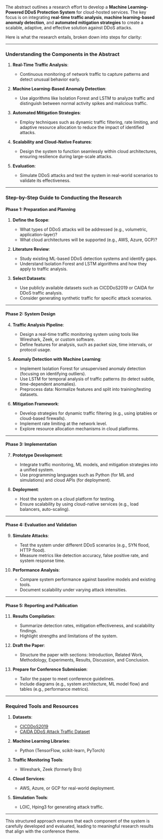 The abstract outlines a research effort to develop a **Machine Learning-Powered DDoS Protection System** for cloud-hosted services. The key focus is on integrating **real-time traffic analysis**, **machine learning-based anomaly detection**, and **automated mitigation strategies** to create a scalable, adaptive, and effective solution against DDoS attacks.

Here is what the research entails, broken down into steps for clarity:

---

### **Understanding the Components in the Abstract**
1. **Real-Time Traffic Analysis**:
   - Continuous monitoring of network traffic to capture patterns and detect unusual behavior early.
   
2. **Machine Learning-Based Anomaly Detection**:
   - Use algorithms like Isolation Forest and LSTM to analyze traffic and distinguish between normal activity spikes and malicious traffic.

3. **Automated Mitigation Strategies**:
   - Employ techniques such as dynamic traffic filtering, rate limiting, and adaptive resource allocation to reduce the impact of identified attacks.

4. **Scalability and Cloud-Native Features**:
   - Design the system to function seamlessly within cloud architectures, ensuring resilience during large-scale attacks.

5. **Evaluation**:
   - Simulate DDoS attacks and test the system in real-world scenarios to validate its effectiveness.

---

### **Step-by-Step Guide to Conducting the Research**

#### **Phase 1: Preparation and Planning**
1. **Define the Scope**:
   - What types of DDoS attacks will be addressed (e.g., volumetric, application-layer)?
   - What cloud architectures will be supported (e.g., AWS, Azure, GCP)?

2. **Literature Review**:
   - Study existing ML-based DDoS detection systems and identify gaps.
   - Understand Isolation Forest and LSTM algorithms and how they apply to traffic analysis.

3. **Select Datasets**:
   - Use publicly available datasets such as CICDDoS2019 or CAIDA for DDoS traffic analysis.
   - Consider generating synthetic traffic for specific attack scenarios.

---

#### **Phase 2: System Design**
4. **Traffic Analysis Pipeline**:
   - Design a real-time traffic monitoring system using tools like Wireshark, Zeek, or custom software.
   - Define features for analysis, such as packet size, time intervals, or protocol usage.

5. **Anomaly Detection with Machine Learning**:
   - Implement Isolation Forest for unsupervised anomaly detection (focusing on identifying outliers).
   - Use LSTM for temporal analysis of traffic patterns (to detect subtle, time-dependent anomalies).
   - Preprocess data: Normalize features and split into training/testing datasets.

6. **Mitigation Framework**:
   - Develop strategies for dynamic traffic filtering (e.g., using iptables or cloud-based firewalls).
   - Implement rate limiting at the network level.
   - Explore resource allocation mechanisms in cloud platforms.

---

#### **Phase 3: Implementation**
7. **Prototype Development**:
   - Integrate traffic monitoring, ML models, and mitigation strategies into a unified system.
   - Use programming languages such as Python (for ML and simulations) and cloud APIs (for deployment).

8. **Deployment**:
   - Host the system on a cloud platform for testing.
   - Ensure scalability by using cloud-native services (e.g., load balancers, auto-scaling).

---

#### **Phase 4: Evaluation and Validation**
9. **Simulate Attacks**:
   - Test the system under different DDoS scenarios (e.g., SYN flood, HTTP flood).
   - Measure metrics like detection accuracy, false positive rate, and system response time.

10. **Performance Analysis**:
    - Compare system performance against baseline models and existing tools.
    - Document scalability under varying attack intensities.

---

#### **Phase 5: Reporting and Publication**
11. **Results Compilation**:
    - Summarize detection rates, mitigation effectiveness, and scalability findings.
    - Highlight strengths and limitations of the system.

12. **Draft the Paper**:
    - Structure the paper with sections: Introduction, Related Work, Methodology, Experiments, Results, Discussion, and Conclusion.

13. **Prepare for Conference Submission**:
    - Tailor the paper to meet conference guidelines.
    - Include diagrams (e.g., system architecture, ML model flow) and tables (e.g., performance metrics).

---

### **Required Tools and Resources**
1. **Datasets**:
   - [CICDDoS2019](https://www.unb.ca/cic/datasets/ddos-2019.html)
   - [CAIDA DDoS Attack Traffic Dataset](https://www.caida.org/data/passive/ddos-2007_dataset.xml)

2. **Machine Learning Libraries**:
   - Python (TensorFlow, scikit-learn, PyTorch)

3. **Traffic Monitoring Tools**:
   - Wireshark, Zeek (formerly Bro)

4. **Cloud Services**:
   - AWS, Azure, or GCP for real-world deployment.

5. **Simulation Tools**:
   - LOIC, Hping3 for generating attack traffic.

---

This structured approach ensures that each component of the system is carefully developed and evaluated, leading to meaningful research results that align with the conference theme.
